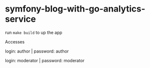 # symfony-blog-with-go-analytics-service

run ```make build``` to up the app

Accesses

login: author |
password: author

login: moderator |
password: moderator
